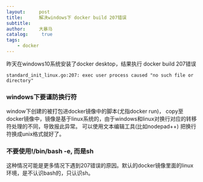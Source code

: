 ```yaml
---
layout:     post
title:      解决windows下 docker build 207错误
subtitle:   
author:     大暴马
catalog: 	 true
tags:
    - docker
---
```


昨天在windows10系统安装了docker desktop，结果执行 docker build 207错误
```
standard_init_linux.go:207: exec user process caused "no such file or directory"
```

### windows下要谨防换行符
window下创建的被打包进docker镜像中的脚本(尤指docker run)，
copy至docker镜像中，镜像是基于linux系统的，由于windows和linux对换行对应的转移符处理的不同，导致报此异常。
可以使用文本编辑工具(比如nodepad++) 把换行符换成unix格式就好了。

### 不要使用!/bin/bash -e, 而是sh
这种情况可能是更多情况下遇到207错误的原因。默认的docker镜像里面的linux环境，是不认识bash的，只认识sh。


